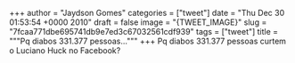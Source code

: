 
+++
author = "Jaydson Gomes"
categories = ["tweet"]
date = "Thu Dec 30 01:53:54 +0000 2010"
draft = false
image = "{TWEET_IMAGE}"
slug = "7fcaa771dbe695741db9e7ed3c67032561cdf939"
tags = ["tweet"]
title = """Pq diabos 331.377 pessoas..."""
+++
Pq diabos 331.377 pessoas curtem o Luciano Huck no Facebook?
